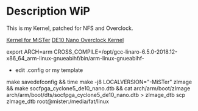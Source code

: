 # Description WiP

This is my Kernel, patched for NFS and Overclock.

[Kernel for MiSTer](https://github.com/MiSTer-devel/Main_MiSTer/wiki/Compiling-the-Linux-kernel-for-MiSTer)
[DE10 Nano Overclock Kernel](https://misterfpga.org/viewtopic.php?t=4320&start=120)

export ARCH=arm CROSS_COMPILE=/opt/gcc-linaro-6.5.0-2018.12-x86_64_arm-linux-gnueabihf/bin/arm-linux-gnueabihf-

* edit .config or my template

make savedefconfig && time make -j8 LOCALVERSION="-MiSTer" zImage && make socfpga_cyclone5_de10_nano.dtb && cat arch/arm/boot/zImage arch/arm/boot/dts/socfpga_cyclone5_de10_nano.dtb > zImage_dtb
scp zImage_dtb root@mister:/media/fat/linux

